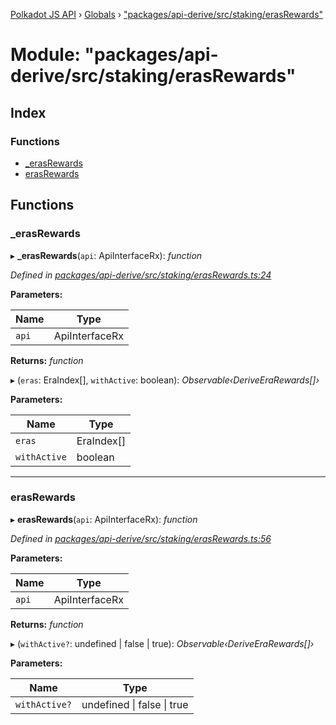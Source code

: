 [Polkadot JS API](../README.md) › [Globals](../globals.md) › ["packages/api-derive/src/staking/erasRewards"](_packages_api_derive_src_staking_erasrewards_.md)

# Module: "packages/api-derive/src/staking/erasRewards"

## Index

### Functions

* [_erasRewards](_packages_api_derive_src_staking_erasrewards_.md#_erasrewards)
* [erasRewards](_packages_api_derive_src_staking_erasrewards_.md#erasrewards)

## Functions

###  _erasRewards

▸ **_erasRewards**(`api`: ApiInterfaceRx): *function*

*Defined in [packages/api-derive/src/staking/erasRewards.ts:24](https://github.com/polkadot-js/api/blob/73eaa9fe1/packages/api-derive/src/staking/erasRewards.ts#L24)*

**Parameters:**

Name | Type |
------ | ------ |
`api` | ApiInterfaceRx |

**Returns:** *function*

▸ (`eras`: EraIndex[], `withActive`: boolean): *Observable‹DeriveEraRewards[]›*

**Parameters:**

Name | Type |
------ | ------ |
`eras` | EraIndex[] |
`withActive` | boolean |

___

###  erasRewards

▸ **erasRewards**(`api`: ApiInterfaceRx): *function*

*Defined in [packages/api-derive/src/staking/erasRewards.ts:56](https://github.com/polkadot-js/api/blob/73eaa9fe1/packages/api-derive/src/staking/erasRewards.ts#L56)*

**Parameters:**

Name | Type |
------ | ------ |
`api` | ApiInterfaceRx |

**Returns:** *function*

▸ (`withActive?`: undefined | false | true): *Observable‹DeriveEraRewards[]›*

**Parameters:**

Name | Type |
------ | ------ |
`withActive?` | undefined &#124; false &#124; true |
